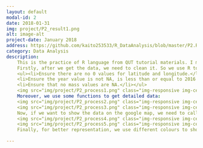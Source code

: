 ```yaml
---
layout: default
modal-id: 2
date: 2018-01-31
img: project/P2_result1.png
alt: image-alt
project-date: January 2018
address: https://github.com/kaito253533/R_DataAnalysis/blob/master/P2.Rmd
category: Data Analysis
description: 
    This is the practice of R language from QUT tutorial materials. I made this to record my learning process. <br/>The data set represents the rent prices of different types of houses in the Brisbane area. As We can see, the data set contains the house types(column-dwelling_type), weely rent price(column-weekly_rent), and location(column-locality).<img src="img/project/P1_data.png" class="img-responsive img-centered" alt="image-alt"> 
    Firstly, after we get the data, we need to clean it. So we use R to remove some unexpected value.
    <ul><li>Ensure there are no 0 values for latitude and longitude.</li>
    <li>Ensure the year value is not NA, is less than or equal to 2016 and larger than 1800</li>
    <li>Ensure that no mass values are NA.</li></ul>
    <img src="img/project/P2_process1.png" class="img-responsive img-centered" alt="image-alt"> 
    Moreover, we use some functions to get detailed data:
    <img src="img/project/P2_process2.png" class="img-responsive img-centered" alt="image-alt"> 
    <img src="img/project/P2_process3.png" class="img-responsive img-centered" alt="image-alt">
    Now, if we want to show the data on the google map, we need to call the service through google api.
    <img src="img/project/P2_process4.png" class="img-responsive img-centered" alt="image-alt">
    <img src="img/project/P2_process5.png" class="img-responsive img-centered" alt="image-alt">
    Finally, for better representation, we use different colours to show different range of rent price.<img src="img/project/P2_result1.png" class="img-responsive img-centered" alt="image-alt"> If you are interested this project, you can access the url which is placed below.
    
---
```

